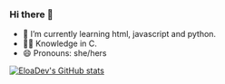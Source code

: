 ### Hi there 👋

- 🌱 I’m currently learning html, javascript and python.
- 👩‍💻 Knowledge in C.
- 😄 Pronouns: she/hers

[![EloaDev's GitHub stats](https://github-readme-stats.vercel.app/api?username=EloaDev)](https://github.com/EloaDev/github-readme-stats)
